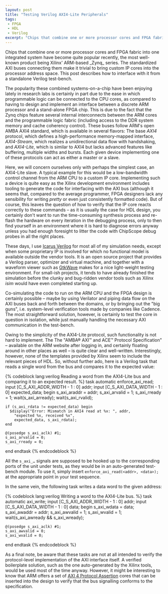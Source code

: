 ```yaml
---
layout: post
title: "Testing Verilog AXI4-Lite Peripherals"
tags:
 - FPGA
 - HDL
 - Verilog
excerpt: "Chips that combine one or more processor cores and FPGA fabric into one integrated system have become quite popular recently, the most well-known product being Xilinx’ ARM-based Zynq series. The standardized AXI buses connecting them make it trivial to bring custom IP cores"
---
```


<p class="lead" markdown="1">Chips that combine one or more processor cores and FPGA fabric into one integrated system have become quite popular recently, the most well-known product being Xilinx' ARM-based _Zynq_ series. The standardized AXI buses connecting them make it trivial to bring custom IP cores into the processor address space. This post describes how to interface with it from a standalone Verilog test-bench.</p>

The popularity these combined systems-on-a-chip have been enjoying lately in research labs is certainly in part due to the ease in which programmable logic can be connected to the CPU cores, as compared to having to design and implement an interface between a discrete ARM processor and a stand-alone FPGA chip. This is due to the fact that the Zynq chips feature several internal interconnects between the ARM cores and the programmable logic fabric (including access to the DDR system memory and cache coherency control). These buses follow ARM's open AMBA AXI4 standard, which is available in several flavors: The base _AXI4_ protocol, which defines a high-performance memory-mapped interface, _AXI4-Stream_, which realizes a unidirectional data flow with handshaking, and _AXI4-Lite_, which is similar to AXI4 but lacks advanced features like buffering, multiple widths and bursts. Each given device implementing one of these protocols can act as either a master or a slave.

Here, we will concern ourselves only with perhaps the simplest case, an AXI4-Lite slave. A typical example for this would be a low-bandwidth control channel from the ARM CPU to a custom IP core. Implementing such a device is quite easy as the Xilinx development environment includes tooling to generate the code for interfacing with the AXI bus (although it seems that, compared to the average programmer, FPGA designers lack any sensibility for writing _pretty_ or even just consistently formatted code). But of course, this leaves the question of how to verify that the IP core reacts correctly to these commands – as it is usually the case for HDL design, you certainly don't want to run the time-consuming synthesis process and re-flash the hardware on every iteration in the debugging process, only to then find yourself in an environment where it is hard to diagnose errors anyway unless you had enough foresight to litter the code with ChipScope debug probes in all the right places.

These days, I use [Icarus Verilog](http://iverilog.icarus.com/) for most all of my simulation needs, except when some proprietary IP is involved for which no functional model is available outside the vendor tools. It is an open source project that provides a Verilog parser, optimizer and virtual machine, and together with a waveform viewer such as [GtkWave](xxx) makes for a nice light-weight testing environment. For small-ish projects, it tends to have already finished the simulation before the clunky and bug-ridden vendor tools such as Xilinx _isim_ would have even completed starting up.

Co-simulating the code to run on the ARM CPU and the FPGA design is certainly possible – maybe by using Verilator and piping data flow on the AXI buses back and forth between the domains, or by bringing out the "big guns", i.e. system-level verification tools made by companies like Cadence. The most straightforward solution, however, is certainly to test the core in question in isolation, while just manually handling the necessary AXI communication in the test-bench.

Owing to the simplicity of the AXI4-Lite protocol, such functionality is not hard to implement. The The "AMBA® AXI™ and ACE™ Protocol Specification" – available on the ARM website after logging in, and certainly floating around in other places as well – is quite clear and well-written. Interestingly, however, none of the templates provided by Xilinx seem to include the relevant pieces of HDL. So, without further ado, here is a Verilog task that reads a single word from the bus and compares it to the expected value: 

{% codeblock lang:verilog Reading a word from the AXI4-Lite bus and comparing it to an expected result. %}
task automatic enforce_axi_read;
  input [C_S_AXI_ADDR_WIDTH - 1 : 0] addr;
  input [C_S_AXI_DATA_WIDTH - 1 : 0] expected_data;
  begin
    s_axi_araddr = addr;
    s_axi_arvalid = 1;
    s_axi_rready = 1;
    wait(s_axi_arready);
    wait(s_axi_rvalid);

    if (s_axi_rdata != expected_data) begin
      $display("Error: Mismatch in AXI4 read at %x: ", addr,
        "expected %x, received %x",
        expected_data, s_axi_rdata);
    end

    @(posedge s_axi_aclk) #1;
    s_axi_arvalid = 0;
    s_axi_rready = 0;
  end
endtask
{% endcodeblock %}

All the `s_axi_…` signals are supposed to be hooked up to the corresponding ports of the unit under tests, as they would be in an auto-generated test-bench module. To use it, simply insert `enforce_axi_read(<addr>, <data>);` at the appropriate point in your test sequence.

In the same vein, the following task writes a data word to the given address:

{% codeblock lang:verilog Writing a word to the AXI4-Lite bus. %}
task automatic axi_write;
  input [C_S_AXI_ADDR_WIDTH - 1 : 0] addr;
  input [C_S_AXI_DATA_WIDTH - 1 : 0] data;
  begin
    s_axi_wdata = data;
    s_axi_awaddr = addr;
    s_axi_awvalid = 1;
    s_axi_wvalid = 1;
    wait(s_axi_awready && s_axi_wready);

    @(posedge s_axi_aclk) #1;
    s_axi_awvalid = 0;
    s_axi_wvalid = 0;
  end
endtask
{% endcodeblock %}

As a final note, be aware that these tasks are not at all intended to verify the protocol-level implementation of the AXI interface itself. A verified boilerplate solution, such as the one auto-generated by the Xilinx tools, would be used most of the time anyway. However, it might be interesting to know that ARM offers a set of [AXI 4 Protocol Assertion](http://infocenter.arm.com/help/topic/com.arm.doc.dui0534b/DUI0534B_amba_4_axi4_protocol_assertions_ug.pdf) cores that can be inserted into the design to verify that the bus signalling conforms to the specification.
